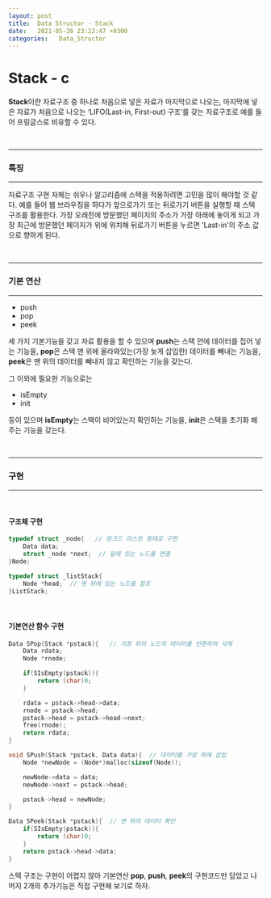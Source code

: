 ```yaml
---
layout: post
title:  Data Structor - Stack
date:   2021-05-26 23:22:47 +0300
categories:   Data_Structor
---
```


# Stack - c
**Stack**이란 자료구조 중 하나로 처음으로 넣은 자료가 마지막으로 나오는, 마지막에 넣은 자료가 처음으로 나오는 ‘LIFO(Last-in, First-out) 구조’를 갖는 자료구조로
예를 들어 프링글스로 비유할 수 있다.

<br>

***
### 특징
***
자료구조 구현 자체는 쉬우나 알고리즘에 스택을 적용하려면 고민을 많이 해야할 것 같다.
예를 들어 웹 브라우징을 하다가 앞으로가기 또는 뒤로가기 버튼을 실행할 때 스택 구조를 활용한다.
가장 오래전에 방문했던 페이지의 주소가 가장 아래에 놓이게 되고 가장 최근에 방문했던 페이지가 위에 위치해 뒤로가기 버튼을 누르면 'Last-in'의 주소 값으로 향하게 된다.


<br>

***
### 기본 연산
***
* push
* pop
* peek

세 가지 기본기능을 갖고 자료 활용을 할 수 있으며 **push**는 스택 안에 데이터를 집어 넣는 기능을, **pop**은 스택 맨 위에 올라와있는(가장 늦게 삽입한) 데이터를 빼내는 기능을, **peek**은 맨 위의 데이터를 빼내지 않고 확인하는 기능을 갖는다.

그 이외에 필요한 기능으로는
* isEmpty
* init

등이 있으며 **isEmpty**는 스택이 비어있는지 확인하는 기능을, **init**은 스택을 초기화 해주는 기능을 갖는다.

<br>

***
### 구현
***
<br>

#### 구조체 구현

```c
typedef struct _node{   // 링크드 리스트 형태로 구현
    Data data;
    struct _node *next;  // 밑에 있는 노드를 연결
}Node;

typedef struct _listStack{
    Node *head;  // 맨 위에 있는 노드를 참조
}ListStack;
```

<br>

#### 기본연산 함수 구현
```c
Data SPop(Stack *pstack){   // 가장 위의 노드의 데이터를 반환하며 삭제
    Data rdata;
    Node *rnode;

    if(SIsEmpty(pstack)){
        return (char)0;
    }

    rdata = pstack->head->data;
    rnode = pstack->head;
    pstack->head = pstack->head->next;
    free(rnode);
    return rdata;
}

void SPush(Stack *pstack, Data data){  // 데이터를 가장 위에 삽입
    Node *newNode = (Node*)malloc(sizeof(Node));

    newNode->data = data;
    newNode->next = pstack->head;

    pstack->head = newNode;
}

Data SPeek(Stack *pstack){  // 맨 위의 데이터 확인
    if(SIsEmpty(pstack)){
        return (char)0;
    }
    return pstack->head->data;
}
```

스택 구조는 구현이 어렵지 않아 기본연산 **pop**, **push**, **peek**의 구현코드만 담았고 나머지 2개의 추가기능은 직접 구현해 보기로 하자.